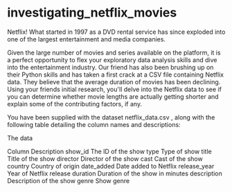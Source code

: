 # investigating_netflix_movies


Netflix! What started in 1997 as a DVD rental service has since exploded into one of the largest entertainment and media companies.

Given the large number of movies and series available on the platform, it is a perfect opportunity to flex your exploratory data analysis skills and dive into the entertainment industry. Our friend has also been brushing up on their Python skills and has taken a first crack at a CSV file containing Netflix data. They believe that the average duration of movies has been declining. Using your friends initial research, you'll delve into the Netflix data to see if you can determine whether movie lengths are actually getting shorter and explain some of the contributing factors, if any.

You have been supplied with the dataset netflix_data.csv , along with the following table detailing the column names and descriptions:

The data

Column	        Description
show_id	        The ID of the show
type	          Type of show
title	          Title of the show
director	      Director of the show
cast	          Cast of the show
country	        Country of origin
date_added	    Date added to Netflix
release_year	  Year of Netflix release
duration	      Duration of the show in minutes
description	    Description of the show
genre	          Show genre

